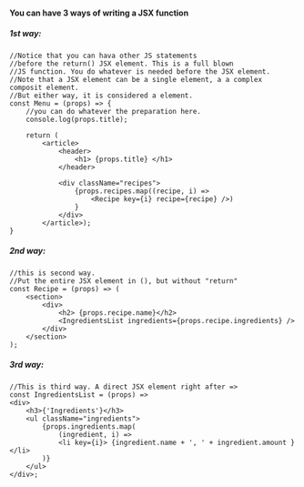 #### You can have 3 ways of writing a JSX function	

##### 1st way:

    //Notice that you can hava other JS statements
    //before the return() JSX element. This is a full blown
    //JS function. You do whatever is needed before the JSX element.
    //Note that a JSX element can be a single element, a a complex composit element.
    //But either way, it is considered a element.
    const Menu = (props) => {
        //you can do whatever the preparation here.
        console.log(props.title);

        return (
            <article>
                <header>
                    <h1> {props.title} </h1>
                </header>
                
                <div className="recipes">
                    {props.recipes.map((recipe, i) =>
                        <Recipe key={i} recipe={recipe} />)
                    }
                </div>
            </article>);
    }


##### 2nd way:
    //this is second way.
    //Put the entire JSX element in (), but without "return"
    const Recipe = (props) => (
        <section>
            <div>
                <h2> {props.recipe.name}</h2>
                <IngredientsList ingredients={props.recipe.ingredients} />
            </div>
        </section>
    );


##### 3rd way:
    //This is third way. A direct JSX element right after =>
    const IngredientsList = (props) =>
    <div>
        <h3>{'Ingredients'}</h3>
        <ul className="ingredients">
            {props.ingredients.map(
                (ingredient, i) =>
                <li key={i}> {ingredient.name + ', ' + ingredient.amount } </li>
            )}
        </ul>
    </div>;
